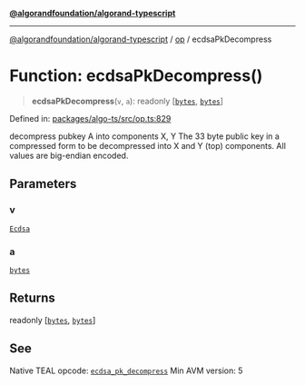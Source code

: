 [**@algorandfoundation/algorand-typescript**](../../../README.md)

***

[@algorandfoundation/algorand-typescript](../../../README.md) / [op](../README.md) / ecdsaPkDecompress

# Function: ecdsaPkDecompress()

> **ecdsaPkDecompress**(`v`, `a`): readonly \[[`bytes`](../../../type-aliases/bytes.md), [`bytes`](../../../type-aliases/bytes.md)\]

Defined in: [packages/algo-ts/src/op.ts:829](https://github.com/algorandfoundation/puya-ts/blob/14c9827d80da81ff08b4923e997ba22be04aa0db/packages/algo-ts/src/op.ts#L829)

decompress pubkey A into components X, Y
The 33 byte public key in a compressed form to be decompressed into X and Y (top) components. All values are big-endian encoded.

## Parameters

### v

[`Ecdsa`](../enumerations/Ecdsa.md)

### a

[`bytes`](../../../type-aliases/bytes.md)

## Returns

readonly \[[`bytes`](../../../type-aliases/bytes.md), [`bytes`](../../../type-aliases/bytes.md)\]

## See

Native TEAL opcode: [`ecdsa_pk_decompress`](https://developer.algorand.org/docs/get-details/dapps/avm/teal/opcodes/v10/#ecdsa_pk_decompress)
Min AVM version: 5
